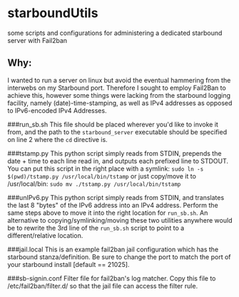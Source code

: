 # starboundUtils
some scripts and configurations for administering a dedicated starbound server with Fail2ban

## Why:
I wanted to run a server on linux but avoid the eventual hammering from the interwebs on my Starbound port. Therefore I sought to employ Fail2Ban to achieve this, however some things were lacking from the starbound logging facility, namely (date)-time-stamping, as well as IPv4 addresses as opposed to IPv6-encoded IPv4 Addresses.

###run_sb.sh
This file should be placed wherever you'd like to invoke it from, and the path to the `starbound_server` executable should be specified on line 2 where the `cd` directive is.

###tstamp.py
This python script simply reads from STDIN, prepends the date + time to each line read in, and outputs each prefixed line to STDOUT.  You can put this script in the right place with a symlink:
```sudo ln -s $(pwd)/tstamp.py /usr/local/bin/tstamp```
or just copy/move it to /usr/local/bin:
```sudo mv ./tstamp.py /usr/local/bin/tstamp```

###unIPv6.py
This python script simply reads from STDIN, and translates the last 8 "bytes" of the IPv6 address into an IPv4 address.  Perform the same steps above to move it into the right location for `run_sb.sh`.  An alternative to copying/symlinking/moving these two utilities anywhere would be to rewrite the 3rd line of the `run_sb.sh` script to point to a different/relative location.

###jail.local
This is an example fail2ban jail configuration which has the starbound stanza/definition.  Be sure to change the port to match the port of your starbound install [default == 21025].

###sb-signin.conf
Filter file for fail2ban's log matcher.  Copy this file to /etc/fail2ban/filter.d/ so that the jail file can access the filter rule.
